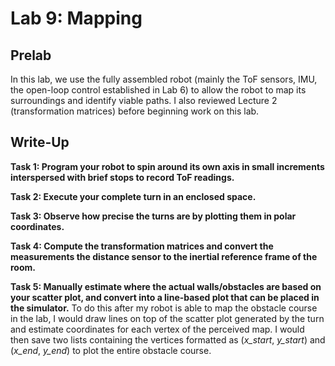 # Lab 9: Mapping
## Prelab
In this lab, we use the fully assembled robot (mainly the ToF sensors, IMU, the open-loop control established in Lab 6) to allow the robot to map its surroundings and identify viable paths. I also reviewed Lecture 2 (transformation matrices) before beginning work on this lab.

## Write-Up
**Task 1: Program your robot to spin around its own axis in small increments interspersed with brief stops to record ToF readings.**

**Task 2: Execute your complete turn in an enclosed space.**

**Task 3: Observe how precise the turns are by plotting them in polar coordinates.**

**Task 4: Compute the transformation matrices and convert the measurements the distance sensor to the inertial reference frame of the room.**

**Task 5: Manually estimate where the actual walls/obstacles are based on your scatter plot, and convert into a line-based plot that can be placed in the simulator.**
To do this after my robot is able to map the obstacle course in the lab, I would draw lines on top of the scatter plot generated by the turn and estimate coordinates for each vertex of the perceived map. I would then save two lists containing the vertices formatted as (*x_start*, *y_start*) and (*x_end*, *y_end*) to plot the entire obstacle course.
